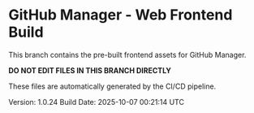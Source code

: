 # GitHub Manager - Web Frontend Build

This branch contains the pre-built frontend assets for GitHub Manager.

**DO NOT EDIT FILES IN THIS BRANCH DIRECTLY**

These files are automatically generated by the CI/CD pipeline.

Version: 1.0.24
Build Date: 2025-10-07 00:21:14 UTC
